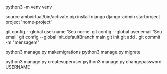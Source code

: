 python3 -m venv venv

source ambvirtual/bin/activate
pip install django
django-admin startproject project 'nome-project'

git config --global user.name 'Seu nome'
git config --global user.email 'Seu email'
git config --global init.defaultBranch main
git init 
git add . 
git commit -m "mensagem"

python3 manage.py makemigrations
python3 manage.py migrate

python3 manage.py createsuperuser
python3 manage.py changepassword USERNAME